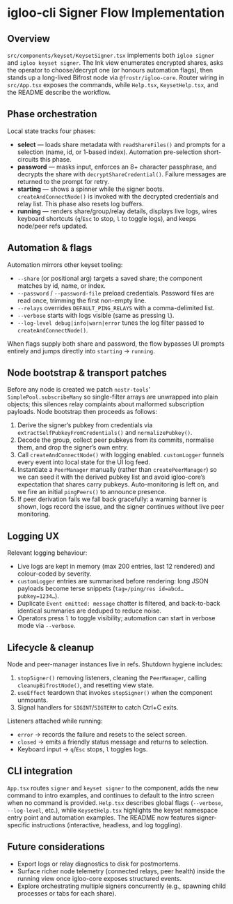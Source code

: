 # igloo-cli Signer Flow Implementation

## Overview
`src/components/keyset/KeysetSigner.tsx` implements both `igloo signer` and `igloo keyset signer`. The Ink view enumerates encrypted shares, asks the operator to choose/decrypt one (or honours automation flags), then stands up a long-lived Bifrost node via `@frostr/igloo-core`. Router wiring in `src/App.tsx` exposes the commands, while `Help.tsx`, `KeysetHelp.tsx`, and the README describe the workflow.

## Phase orchestration
Local state tracks four phases:
- **select** — loads share metadata with `readShareFiles()` and prompts for a selection (name, id, or 1-based index). Automation pre-selection short-circuits this phase.
- **password** — masks input, enforces an 8+ character passphrase, and decrypts the share with `decryptShareCredential()`. Failure messages are returned to the prompt for retry.
- **starting** — shows a spinner while the signer boots. `createAndConnectNode()` is invoked with the decrypted credentials and relay list. This phase also resets log buffers.
- **running** — renders share/group/relay details, displays live logs, wires keyboard shortcuts (`q`/`Esc` to stop, `l` to toggle logs), and keeps node/peer refs updated.

## Automation & flags
Automation mirrors other keyset tooling:
- `--share` (or positional arg) targets a saved share; the component matches by id, name, or index.
- `--password` / `--password-file` preload credentials. Password files are read once, trimming the first non-empty line.
- `--relays` overrides `DEFAULT_PING_RELAYS` with a comma-delimited list.
- `--verbose` starts with logs visible (same as pressing `l`).
- `--log-level debug|info|warn|error` tunes the log filter passed to `createAndConnectNode()`.

When flags supply both share and password, the flow bypasses UI prompts entirely and jumps directly into `starting` → `running`.

## Node bootstrap & transport patches
Before any node is created we patch `nostr-tools`’ `SimplePool.subscribeMany` so single-filter arrays are unwrapped into plain objects; this silences relay complaints about malformed subscription payloads. Node bootstrap then proceeds as follows:
1. Derive the signer’s pubkey from credentials via `extractSelfPubkeyFromCredentials()` and `normalizePubkey()`.
2. Decode the group, collect peer pubkeys from its commits, normalise them, and drop the signer’s own entry.
3. Call `createAndConnectNode()` with logging enabled. `customLogger` funnels every event into local state for the UI log feed.
4. Instantiate a `PeerManager` manually (rather than `createPeerManager`) so we can seed it with the derived pubkey list and avoid igloo-core’s expectation that shares carry pubkeys. Auto-monitoring is left on, and we fire an initial `pingPeers()` to announce presence.
5. If peer derivation fails we fall back gracefully: a warning banner is shown, logs record the issue, and the signer continues without live peer monitoring.

## Logging UX
Relevant logging behaviour:
- Live logs are kept in memory (max 200 entries, last 12 rendered) and colour-coded by severity.
- `customLogger` entries are summarised before rendering: long JSON payloads become terse snippets (`tag=/ping/res id=abcd… pubkey=1234…`).
- Duplicate `Event emitted: message` chatter is filtered, and back-to-back identical summaries are deduped to reduce noise.
- Operators press `l` to toggle visibility; automation can start in verbose mode via `--verbose`.

## Lifecycle & cleanup
Node and peer-manager instances live in refs. Shutdown hygiene includes:
1. `stopSigner()` removing listeners, cleaning the `PeerManager`, calling `cleanupBifrostNode()`, and resetting view state.
2. `useEffect` teardown that invokes `stopSigner()` when the component unmounts.
3. Signal handlers for `SIGINT`/`SIGTERM` to catch Ctrl+C exits.

Listeners attached while running:
- `error` → records the failure and resets to the select screen.
- `closed` → emits a friendly status message and returns to selection.
- Keyboard input → `q`/`Esc` stops, `l` toggles logs.

## CLI integration
`App.tsx` routes `signer` and `keyset signer` to the component, adds the new command to intro examples, and continues to default to the intro screen when no command is provided. `Help.tsx` describes global flags (`--verbose`, `--log-level`, etc.), while `KeysetHelp.tsx` highlights the keyset namespace entry point and automation examples. The README now features signer-specific instructions (interactive, headless, and log toggling).

## Future considerations
- Export logs or relay diagnostics to disk for postmortems.
- Surface richer node telemetry (connected relays, peer health) inside the running view once igloo-core exposes structured events.
- Explore orchestrating multiple signers concurrently (e.g., spawning child processes or tabs for each share).
